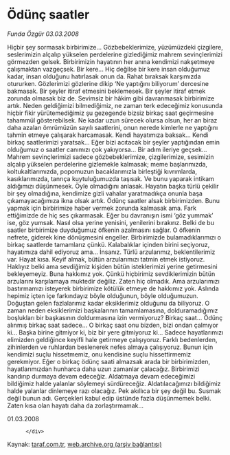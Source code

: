 # Ödünç saatler

*Funda Özgür 03.03.2008*

<div class="yazi">Hiçbir şey sormasak birbirimize... Gözbebeklerimize, yüzümüzdeki çizgilere, seslerimizin alçalıp yükselen perdelerine gizlediğimiz mahrem sevinçlerimizi görmezden gelsek. Birbirimizin hayatının her anına kendimizi nakşetmeye çalışmaktan vazgeçsek. 
Bir kere... Hiç değilse bir kere insan olduğumuz kadar, insan olduğunu hatırlasak onun da. Rahat bıraksak karşımızda otururken. Gözlerimizi gözlerine dikip ‘Ne yaptığını biliyorum’ dercesine bakmasak. Bir şeyler itiraf etmesini beklemesek. Bir şeyler itiraf etmek zorunda olmasak biz de. Sevimsiz bir hâkim gibi davranmasak birbirimize artık. 
Neden geldiğimizi bilmediğimiz, ne zaman terk edeceğimiz konusunda hiçbir fikir yürütemediğimiz şu gezegende bizsiz birkaç saat geçirmesine tahammül gösterebilsek. Ne kadar uzun sürecek olursa olsun, her an biraz daha azalan ömrümüzün sayılı saatlerini, onun nerede kimlerle ne yaptığını tahmin etmeye çalışarak harcamasak. 
Kendi hayatımıza baksak... Kendi birkaç saatlerimizi yaratsak... 
Eğer bizi acıtacak bir şeyler yaptığından emin olduğumuz o saatler canımızı çok yakıyorsa... Bir adım ileriye geçsek... Mahrem sevinçlerimizi sadece gözbebeklerimize, çizgilerimize, sesimizin alçalıp yükselen perdelerine gizlemekle kalmasak; meme başlarımızda, koltukaltlarımızda, popomuzun bacaklarımızla birleştiği kıvrımlarda, kasıklarımızda, tanrıça kuytuluğumuzda taşısak. 
Ve bunu yaparak intikam aldığımızı düşünmesek. Öyle olmadığını anlasak. Hayatın başka türlü çekilir bir şey olmadığına, kendimize gizli vahalar yaratmadıkça onunla başa çıkamayacağımıza ikna olsak artık.
Ödünç saatler alsak birbirimizden. Bunu yapmak için birbirimize haber vermek zorunda kalmasak ama. Fark ettiğimizde de hiç ses çıkarmasak. Eğer bu davranışın ismi ‘göz yummak’ ise, göz yumsak. Nasıl olsa yerine yenisini, yenilerini bırakırız. 
Belki de bu saatler birbirimize duyduğumuz öfkenin azalmasını sağlar. O öfkenin nefrete, giderek kine dönüşmesini engeller. Birbirimizde bulamadıklarımızı o birkaç saatlerde tamamlarız çünkü. 
Kalabalıklar içinden birini seçiyoruz, hayatımıza dahil ediyoruz ama... İnsanız. Türlü arzularımız, beklentilerimiz var. Hayat kısa. Keyif almak, bütün arzularımızı tatmin etmek istiyoruz. Haklıyız belki ama sevdiğimiz kişiden bütün isteklerimizi yerine getirmesini bekleyemeyiz. Buna hakkımız yok. Çünkü hiçbirimiz sevdiklerimizin bütün arzularını karşılamaya muktedir değiliz. Zaten hiç olmadık. Ama arzularımızı bastırmamızı isteyerek birbirimize kötülük etmeye de hakkımız yok. 
Aslında hepimiz içten içe farkındayız böyle olduğunun, böyle olduğumuzun. Doğuştan gelen fazlalarımız kadar eksiklerimiz olduğunu da biliyoruz. O zaman neden eksiklerimizi başkalarının tamamlamasına, dolduramadığımız boşlukları bir başkasının doldurmasına izin vermiyoruz? Birkaç saat... Ödünç alınmış birkaç saat sadece... O birkaç saat onu bizden, bizi ondan çalmıyor ki... Başka birine gitmiyor ki, biz bir yere gitmiyoruz ki... Sadece hayatlarımızı elimizden geldiğince keyifli hale getirmeye çalışıyoruz. Farklı bedenlerden, zihinlerden ve ruhlardan beslenerek nefes almaya çalışıyoruz. Bunun için kendimizi suçlu hissetmemiz, onu kendisine suçlu hissettirmemiz gerekmiyor. 
Eğer o birkaç ödünç saati almazsak arada bir birbirimizden, hayatlarımızdan hunharca daha uzun zamanlar çalacağız. Birbirimizi kandırıp durmaya devam edeceğiz. Aldatmaya devam edeceğimizi bildiğimiz halde yalanlar söylemeyi sürdüreceğiz. Aldatılacağımızı bildiğimiz halde yalanlar dinlemeye razı olacağız. 
Pek akıllıca bir şey değil bu. Susmak değil bunun adı. Gerçekleri kabul edip üstünde fazla düşünmemek belki. Zaten kısa olan hayatı daha da zorlaştırmamak... 

01.03.2008
                                    
          
          
          
          </div>

Kaynak: [taraf.com.tr](m), [web.archive.org (arşiv bağlantısı)](http://web.archive.org/web/20131210000652/http://taraf.com.tr:80/funda-ozgur/makale-odunc-saatler.htm)
